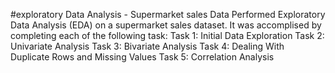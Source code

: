 
#exploratory Data Analysis - Supermarket sales Data
Performed Exploratory Data Analysis (EDA) on a supermarket sales dataset. It was accomplised by completing each of the following task:
Task 1: Initial Data Exploration Task 2: Univariate Analysis Task 3: Bivariate Analysis Task 4: Dealing With Duplicate Rows and Missing Values Task 5: Correlation Analysis
